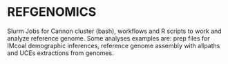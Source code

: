 # REFGENOMICS

Slurm Jobs for Cannon cluster (bash), workflows and R scripts to work and analyze reference genome. Some analyses examples are: prep files for IMcoal demographic inferences, reference genome assembly with allpaths and UCEs extractions from genomes.
